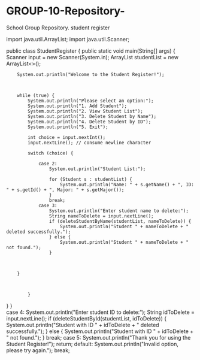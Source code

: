# GROUP-10-Repository-
School Group Repository.
student register

import java.util.ArrayList;
import java.util.Scanner;

public class StudentRegister {
    public static void main(String[] args) {
        Scanner input = new Scanner(System.in);
        ArrayList<Student> studentList = new ArrayList<>();

        System.out.println("Welcome to the Student Register!");

        

        while (true) {
            System.out.println("Please select an option:");
            System.out.println("1. Add Student");
            System.out.println("2. View Student List");
            System.out.println("3. Delete Student by Name");
            System.out.println("4. Delete Student by ID");
            System.out.println("5. Exit");

            int choice = input.nextInt();
            input.nextLine(); // consume newline character

            switch (choice) {
    
                case 2:
                    System.out.println("Student List:");

                    for (Student s : studentList) {
                        System.out.println("Name: " + s.getName() + ", ID: " + s.getId() + ", Major: " + s.getMajor());
                    }
                    break;
                case 3:
                    System.out.println("Enter student name to delete:");
                    String nameToDelete = input.nextLine();
                    if (deleteStudentByName(studentList, nameToDelete)) {
                        System.out.println("Student " + nameToDelete + " deleted successfully.");
                    } else {
                        System.out.println("Student " + nameToDelete + " not found.");
                    }



        }
  
  
  
            }
    
  
  }
}  
case 4:
                    System.out.println("Enter student ID to delete:");
                    String idToDelete = input.nextLine();
                    if (deleteStudentById(studentList, idToDelete)) {
                        System.out.println("Student with ID " + idToDelete + " deleted successfully.");
                    } else {
                        System.out.println("Student with ID " + idToDelete + " not found.");
                    }
                    break;
                case 5:
                    System.out.println("Thank you for using the Student Register!");
                    return;
                default:
                    System.out.println("Invalid option, please try again.");
                    break;
